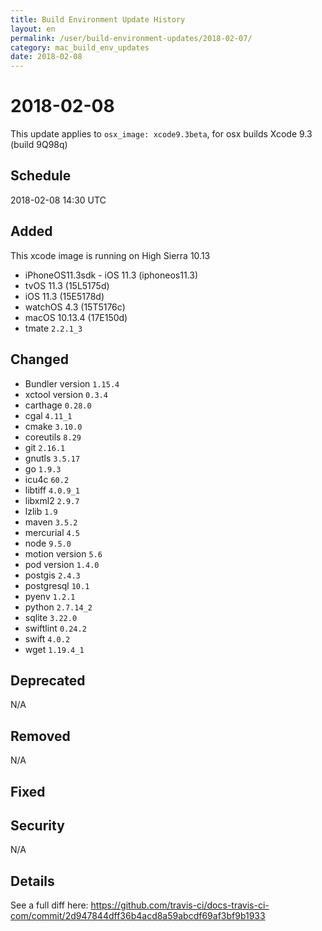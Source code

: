 ```yaml
---
title: Build Environment Update History
layout: en
permalink: /user/build-environment-updates/2018-02-07/
category: mac_build_env_updates
date: 2018-02-08
---
```


# 2018-02-08

This update applies to `osx_image: xcode9.3beta`, for osx builds
Xcode 9.3 (build 9Q98q)

## Schedule

2018-02-08 14:30 UTC

## Added

This xcode image is running on High Sierra 10.13

- iPhoneOS11.3sdk - iOS 11.3 (iphoneos11.3)
- tvOS 11.3 (15L5175d)
- iOS 11.3 (15E5178d)
- watchOS 4.3 (15T5176c)
- macOS 10.13.4 (17E150d)
- tmate `2.2.1_3`

## Changed

- Bundler version `1.15.4`
- xctool version `0.3.4`
- carthage `0.28.0`
- cgal `4.11_1`
- cmake `3.10.0`
- coreutils `8.29`
- git `2.16.1`
- gnutls `3.5.17`
- go `1.9.3`
- icu4c `60.2`
- libtiff `4.0.9_1`
- libxml2 `2.9.7`
- lzlib `1.9`
- maven `3.5.2`
- mercurial `4.5`
- node `9.5.0`
- motion version `5.6`
- pod version `1.4.0`
- postgis `2.4.3`
- postgresql `10.1`
- pyenv `1.2.1`
- python `2.7.14_2`
- sqlite `3.22.0`
- swiftlint `0.24.2`
- swift `4.0.2`
- wget `1.19.4_1`


## Deprecated

N/A


## Removed

N/A

## Fixed



## Security

N/A

## Details

See a full diff here: https://github.com/travis-ci/docs-travis-ci-com/commit/2d947844dff36b4acd8a59abcdf69af3bf9b1933
